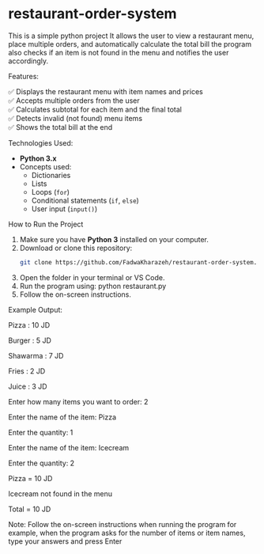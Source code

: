 # restaurant-order-system
This is a simple python project It allows the user to view a restaurant menu, place multiple orders, and automatically calculate the total bill the program also checks if an item is not found in the menu and notifies the user accordingly.

 Features:
 
✅ Displays the restaurant menu with item names and prices  
✅ Accepts multiple orders from the user  
✅ Calculates subtotal for each item and the final total  
✅ Detects invalid (not found) menu items  
✅ Shows the total bill at the end  

Technologies Used:
- **Python 3.x**
- Concepts used:
  - Dictionaries
  - Lists
  - Loops (`for`)
  - Conditional statements (`if`, `else`)
  - User input (`input()`)

 How to Run the Project
1. Make sure you have **Python 3** installed on your computer.  
2. Download or clone this repository:
   ```bash
   git clone https://github.com/FadwaKharazeh/restaurant-order-system.git
3. Open the folder in your terminal or VS Code.
4. Run the program using:
  python restaurant.py
5. Follow the on-screen instructions.

Example Output:

Pizza : 10 JD

Burger : 5 JD

Shawarma : 7 JD

Fries : 2 JD

Juice : 3 JD

Enter how many items you want to order: 2

Enter the name of the item: Pizza

Enter the quantity: 1

Enter the name of the item: Icecream

Enter the quantity: 2


Pizza = 10 JD

Icecream not found in the menu

Total = 10 JD

Note: Follow the on-screen instructions when running the program for example, when the program asks for the number of items or item names, type your answers and press Enter

 
